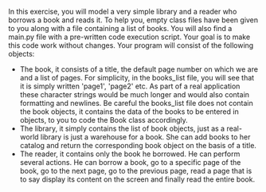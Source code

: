 In this exercise, you will model a very simple library and a reader who borrows a book and reads it. To help you, empty class files have been given to you along with a file containing a list of books. You will also find a main.py file with a pre-written code execution script. Your goal is to make this code work without changes.
Your program will consist of the following objects:
- The book, it consists of a title, the default page number on which we are and a list of pages. For simplicity, in the books_list file, you will see that it is simply written 'page1', 'page2' etc. As part of a real application these character strings would be much longer and would also contain formatting and newlines. Be careful the books_list file does not contain the book objects, it contains the data of the books to be entered in objects, to you to code the Book class accordingly.
- The library, it simply contains the list of book objects, just as a real-world library is just a warehouse for a book. She can add books to her catalog and return the corresponding book object on the basis of a title.
- The reader, it contains only the book he borrowed. He can perform several actions. He can borrow a book, go to a specific page of the book, go to the next page, go to the previous page, read a page that is to say display its content on the screen and finally read the entire book.